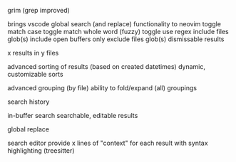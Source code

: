 grim (grep improved)

brings vscode global search (and replace) functionality to neovim
  toggle match case
  toggle match whole word (fuzzy)
  toggle use regex
  include files glob(s)
    include open buffers only
  exclude files glob(s)
  dismissable results

x results in y files

advanced sorting of results (based on created datetimes)
  dynamic, customizable sorts

advanced grouping (by file)
  ability to fold/expand (all) groupings

search history

in-buffer search
  searchable, editable results

global replace

search editor
  provide x lines of "context" for each result
  with syntax highlighting (treesitter)
